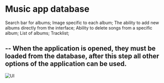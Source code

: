 # Music app database
Search bar for albums;
Image specific to each album;
The ability to add new albums directly from the interface;
Ability to delete songs from a specific album;
List of albums;
Tracklist;

--
When the application is opened, they must be loaded from the database, after this step all other options of the application can be used.
--

![UI](https://github.com/4kaws/MusicAppDatabase/assets/58399588/01704f89-4208-4f02-be04-096b1a250f35)
